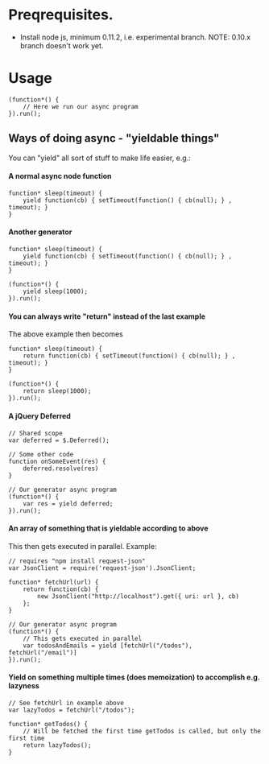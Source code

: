 # Preqrequisites.
- Install node js, minimum 0.11.2, i.e. experimental branch. NOTE: 0.10.x branch doesn't work yet.


# Usage
	(function*() {
		// Here we run our async program
	}).run();


## Ways of doing async - "yieldable things"
You can "yield" all sort of stuff to make life easier, e.g.:

#### A normal async node function
	function* sleep(timeout) {
		yield function(cb) { setTimeout(function() { cb(null); } , timeout); }
	}

#### Another generator
	function* sleep(timeout) {
		yield function(cb) { setTimeout(function() { cb(null); } , timeout); }
	}

	(function*() {
		yield sleep(1000);
	}).run();

#### You can always write "return" instead of the last example
The above example then becomes

	function* sleep(timeout) {
		return function(cb) { setTimeout(function() { cb(null); } , timeout); }
	}

	(function*() {
		return sleep(1000);
	}).run();


#### A jQuery Deferred
	// Shared scope
	var deferred = $.Deferred();

	// Some other code
	function onSomeEvent(res) {
		deferred.resolve(res)
	}

	// Our generator async program
	(function*() {
		var res = yield deferred;
	}).run();

#### An array of something that is yieldable according to above
This then gets executed in parallel. Example:

	// requires "npm install request-json"
	var JsonClient = require('request-json').JsonClient;

	function* fetchUrl(url) {
		return function(cb) {
			new JsonClient("http://localhost").get({ uri: url }, cb)
		};
	}

	// Our generator async program
	(function*() {
		// This gets executed in parallel
		var todosAndEmails = yield [fetchUrl("/todos"), fetchUrl("/email")]
	}).run();

#### Yield on something multiple times (does memoization) to accomplish e.g. lazyness

	// See fetchUrl in example above
	var lazyTodos = fetchUrl("/todos");

	function* getTodos() {
		// Will be fetched the first time getTodos is called, but only the first time
		return lazyTodos();
	}
